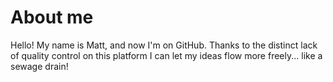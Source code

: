 # About me

Hello! My name is Matt, and now I'm on GitHub. Thanks to the distinct lack of quality control on this platform
I can let my ideas flow more freely... like a sewage drain!
